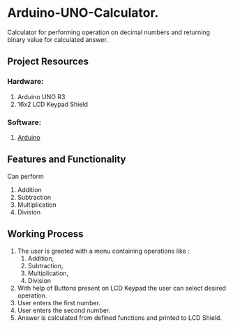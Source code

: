 # Arduino-UNO-Calculator.

Calculator for performing operation on decimal numbers and returning binary value for calculated answer.

## Project Resources

### Hardware:

1. Arduino UNO R3
2. 16x2 LCD Keypad Shield

### Software:

1. [Arduino](https://www.arduino.cc/en/Main/Software)

## Features and Functionality

Can perform 
 1. Addition 
 2. Subtraction 
 3. Multiplication 
 4. Division

## Working Process

 1. The user is greeted with a menu containing operations like :
    1. Addition, 
    2. Subtraction, 
    3. Multiplication, 
    4. Division 
 2. With help of Buttons present on LCD Keypad the user can select desired operation.
 3. User enters the first number.
 4. User enters the second number.
 5. Answer is calculated from defined functions and printed to LCD Shield.
